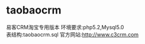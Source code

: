 taobaocrm
=========

易客CRM淘宝专用版本
环境要求:php5.2,Mysql5.0<br>
表结构:taobaocrm.sql
官方网站:http://www.c3crm.com<br>

